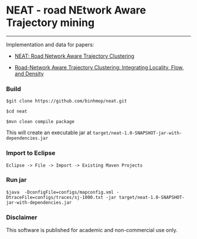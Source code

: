 # NEAT - road NEtwork Aware Trajectory mining
---

Implementation and data for papers:

* [NEAT: Road Network Aware Trajectory Clustering](http://ieeexplore.ieee.org/document/6257987/)

* [Road-Network Aware Trajectory Clustering: Integrating Locality, Flow, and Density](http://ieeexplore.ieee.org/document/6589570/)

### Build

```
$git clone https://github.com/binhmop/neat.git 

$cd neat

$mvn clean compile package
```
This will create an executable jar at `target/neat-1.0-SNAPSHOT-jar-with-dependencies.jar`

### Import to Eclipse
`Eclipse -> File -> Import -> Existing Maven Projects`

### Run jar

```
$java  -DconfigFile=configs/mapconfig.xml -DtraceFile=configs/traces/sj-1000.txt -jar target/neat-1.0-SNAPSHOT-jar-with-dependencies.jar
```
### Disclaimer
This software is published for academic and non-commercial use only.

